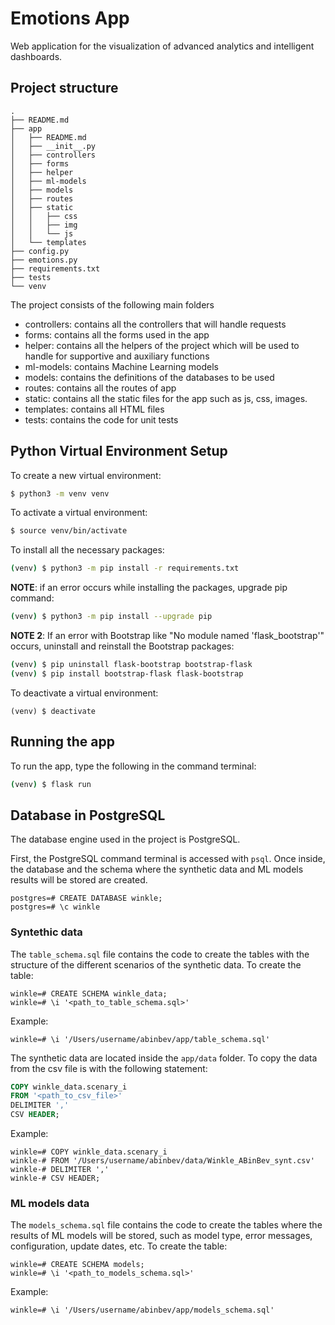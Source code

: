 # Emotions App 
Web application for the visualization of advanced analytics and intelligent dashboards. 

## Project structure

```
.
├── README.md
├── app
│   ├── README.md
│   ├── __init__.py
│   ├── controllers
│   ├── forms
│   ├── helper
│   ├── ml-models
│   ├── models
│   ├── routes
│   ├── static
│   │   ├── css
│   │   ├── img
│   │   └── js
│   └── templates
├── config.py
├── emotions.py
├── requirements.txt
├── tests
└── venv
```

The project consists of the following main folders
- controllers: contains all the controllers that will handle requests
- forms: contains all the forms used in the app
- helper: contains all the helpers of the project which will be used to handle for supportive and auxiliary functions
- ml-models: contains Machine Learning models
- models: contains the definitions of the databases to be used
- routes: contains all the routes of app
- static: contains all the static files for the app such as js, css, images.
- templates: contains all HTML files
- tests: contains the code for unit tests

## Python Virtual Environment Setup
To create a new virtual environment:
```bash
$ python3 -m venv venv
```
To activate a virtual environment:
```bash
$ source venv/bin/activate
```
To install all the necessary packages:
```bash
(venv) $ python3 -m pip install -r requirements.txt
```
**NOTE**: if an error occurs while installing the packages, upgrade pip command:
```bash
(venv) $ python3 -m pip install --upgrade pip
```

**NOTE 2**: If an error with Bootstrap like "No module named 'flask_bootstrap'" occurs, uninstall and reinstall the Bootstrap packages:
```bash
(venv) $ pip uninstall flask-bootstrap bootstrap-flask
(venv) $ pip install bootstrap-flask flask-bootstrap
```

To deactivate a virtual environment:
```
(venv) $ deactivate
``` 

## Running the app
To run the app, type the following in the command terminal:

```bash
(venv) $ flask run
```

## Database in PostgreSQL
The database engine used in the project is PostgreSQL.

First, the PostgreSQL command terminal is accessed with `psql`. Once inside, the database and the schema where the synthetic data and ML models results will be stored are created.

```
postgres=# CREATE DATABASE winkle;
postgres=# \c winkle
```
### Syntethic data
The `table_schema.sql` file contains the code to create the tables with the structure of the different scenarios of the synthetic data. To create the table:
```
winkle=# CREATE SCHEMA winkle_data;
winkle=# \i '<path_to_table_schema.sql>'
```
Example:

```
winkle=# \i '/Users/username/abinbev/app/table_schema.sql'
```
The synthetic data are located inside the `app/data` folder. 
To copy the data from the csv file is with the following statement:

```sql
COPY winkle_data.scenary_i
FROM '<path_to_csv_file>'
DELIMITER ','
CSV HEADER;
```
Example:
```
winkle=# COPY winkle_data.scenary_i
winkle-# FROM '/Users/username/abinbev/data/Winkle_ABinBev_synt.csv'
winkle-# DELIMITER ','
winkle-# CSV HEADER;
```
### ML models data
The `models_schema.sql` file contains the code to create the tables where the results of ML models will be stored, such as model type, error messages, configuration, update dates, etc.
To create the table:
```
winkle=# CREATE SCHEMA models;
winkle=# \i '<path_to_models_schema.sql>'
```
Example:

```
winkle=# \i '/Users/username/abinbev/app/models_schema.sql'
```
